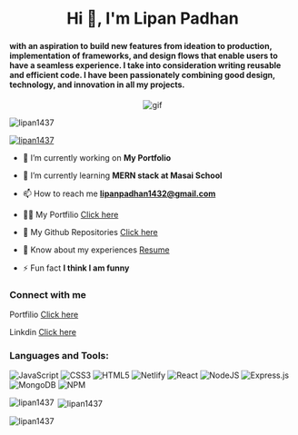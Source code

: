 <h1 align="center">Hi 👋, I'm Lipan Padhan </h1>
<h3 align="center" an aspiring Full Stack MERN Developer from India.</h3>
<h4> with an aspiration to build new features from ideation to production, implementation of frameworks, and design flows that enable users to have a seamless experience. I take into consideration writing reusable and efficient code. I have been passionately combining good design, technology, and innovation in all my projects.</h4>

<div align="center" >
 <img src="https://media1.giphy.com/media/qgQUggAC3Pfv687qPC/giphy.gif?cid=ecf05e47otvd44y8sgvg2kpf45n57qoin40culmnqsazqcx7&rid=giphy.gif&ct=g" alt="gif" />
</div>

<p align="left"> <img src="https://komarev.com/ghpvc/?username=lipan1437&label=Profile%20views&color=0e75b6&style=flat" alt="lipan1437" /> </p>

<p align="left"> <a href="https://github.com/ryo-ma/github-profile-trophy"><img src="https://github-profile-trophy.vercel.app/?username=lipan1437" alt="lipan1437" /></a> </p>

- 🔭 I’m currently working on **My Portfolio**

- 🌱 I’m currently learning **MERN stack at Masai School**

- 📫 How to reach me **lipanpadhan1432@gmail.com**

- 👨‍💻 My Portfilio [Click here](https://lipan1437.github.io/)

- 👀 My Github Repositories [Click here](https://github.com/lipan1437?tab=repositories)

- 📄 Know about my experiences [Resume](https://drive.google.com/file/d/1GVua_3kW2MZGUMdGNApSG-m6lu-fDwXW/view?usp=share_link)

- ⚡ Fun fact **I think I am funny**

<h3>Connect with me</h3>

 Portfilio [Click here](https://lipan1437.github.io/)
 
 Linkdin [Click here](https://www.linkedin.com/in/lipan-padhan-a0bb381a5/)
 
<h3 align="left">Languages and Tools:</h3>

<div>
  
  ![JavaScript](https://img.shields.io/badge/javascript-%23323330.svg?style=for-the-badge&logo=javascript&logoColor=%23F7DF1E) 
  ![CSS3](https://img.shields.io/badge/css3-%231572B6.svg?style=for-the-badge&logo=css3&logoColor=white)
  ![HTML5](https://img.shields.io/badge/html5-%23E34F26.svg?style=for-the-badge&logo=html5&logoColor=white)
  ![Netlify](https://img.shields.io/badge/netlify-%23000000.svg?style=for-the-badge&logo=netlify&logoColor=#00C7B7)
  ![React](https://img.shields.io/badge/react-%2320232a.svg?style=for-the-badge&logo=react&logoColor=%2361DAFB)
  ![NodeJS](https://img.shields.io/badge/node.js-6DA55F?style=for-the-badge&logo=node.js&logoColor=white)
  ![Express.js](https://img.shields.io/badge/express.js-%23404d59.svg?style=for-the-badge&logo=express&logoColor=%2361DAFB)
  ![MongoDB](https://img.shields.io/badge/MongoDB-%234ea94b.svg?style=for-the-badge&logo=mongodb&logoColor=white)
  ![NPM](https://img.shields.io/badge/NPM-%23000000.svg?style=for-the-badge&logo=npm&logoColor=white)
</div>

<p><img align="left" src="https://github-readme-stats.vercel.app/api/top-langs?username=lipan1437&show_icons=true&locale=en&layout=compact" alt="lipan1437" /></p>

<p>&nbsp;<img align="center" src="https://github-readme-stats.vercel.app/api?username=lipan1437&show_icons=true&locale=en" alt="lipan1437" /></p>

<p><img align="center" src="https://github-readme-streak-stats.herokuapp.com/?user=lipan1437&theme=default" alt="lipan1437" /></p>
